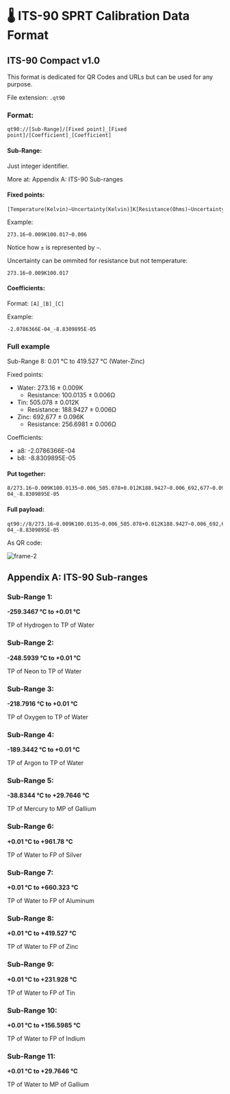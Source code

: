 🌡 ITS-90 SPRT Calibration Data Format
======================================

## ITS-90 Compact v1.0

This format is dedicated for QR Codes and URLs but can be used for any purpose.

File extension: `.qt90`

### Format:

```
qt90://[Sub-Range]/[Fixed point]_[Fixed point]/[Coefficient]_[Coefficient]
```

#### Sub-Range:

Just integer identifier.

More at: Appendix A: ITS-90 Sub-ranges

#### Fixed points:

```
[Temperature(Kelvin)~Uncertainty(Kelvin)]K[Resistance(Ohms)~Uncertainty(Ohms)]
```

Example:

```
273.16~0.009K100.017~0.006
```

Notice how `±` is represented by `~`.

Uncertainty can be ommited for resistance but not temperature:

```
273.16~0.009K100.017
```

#### Coefficients:

Format: `[A]_[B]_[C]`

Example:

```
-2.0786366E-04_-8.8309895E-05
```

### Full example

Sub-Range 8: 0.01 °C to 419.527 °C (Water-Zinc)

Fixed points:

- Water: 273.16 ± 0.009K 
  - Resistance: 100.0135 ± 0.006Ω
- Tin:  505.078 ± 0.012K 
  - Resistance: 188.9427 ± 0.006Ω
- Zinc: 692,677 ± 0.096K 
  - Resistance: 256.6981 ± 0.006Ω

Coefficients:

- a8: -2.0786366E-04
- b8: -8.8309895E-05

#### Put together:

```
8/273.16~0.009K100.0135~0.006_505.078+0.012K188.9427~0.006_692,677~0.096K256.6981~0.006/-2.0786366E-04_-8.8309895E-05
```


#### Full payload:

```
qt90://8/273.16~0.009K100.0135~0.006_505.078+0.012K188.9427~0.006_692,677~0.096K256.6981~0.006/-2.0786366E-04_-8.8309895E-05
```

As QR code:

![frame-2](https://user-images.githubusercontent.com/3382607/143776121-851bdc9b-fe55-4568-84d2-ed5c8e63789c.png)

## Appendix A: ITS-90 Sub-ranges

### Sub-Range 1:

**-259.3467 °C to +0.01 °C**

TP of Hydrogen to TP of Water


### Sub-Range 2:

**-248.5939 °C to +0.01 °C**

TP of Neon to TP of Water


### Sub-Range 3:

**-218.7916 °C to +0.01 °C**

TP of Oxygen to TP of Water


### Sub-Range 4:

**-189.3442 °C to +0.01 °C**

TP of Argon to TP of Water


### Sub-Range 5:

**-38.8344 °C to +29.7646 °C**

TP of Mercury to MP of Gallium


### Sub-Range 6:

**+0.01 °C to +961.78 °C**

TP of Water to FP of Silver


### Sub-Range 7:

**+0.01 °C to +660.323 °C**

TP of Water to FP of Aluminum


### Sub-Range 8:

**+0.01 °C to +419.527 °C**

TP of Water to FP of Zinc


### Sub-Range 9:

**+0.01 °C to +231.928 °C**

TP of Water to FP of Tin


### Sub-Range 10:

**+0.01 °C to +156.5985 °C**

TP of Water to FP of Indium


### Sub-Range 11:

**+0.01 °C to +29.7646 °C**

TP of Water to MP of Gallium


